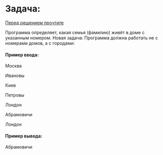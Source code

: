 # Задача:

[Перед решением прочтите](https://www.codeflow.site/ru/article/java-buffered-reader) 

Программа определяет, какая семья (фамилию) живёт в доме с указанным номером.
Новая задача: Программа должна работать не с номерами домов, а с городами:

#### Пример ввода:

Москва

Ивановы

Киев

Петровы

Лондон

Абрамовичи

Лондон

#### Пример вывода:

Абрамовичи 
